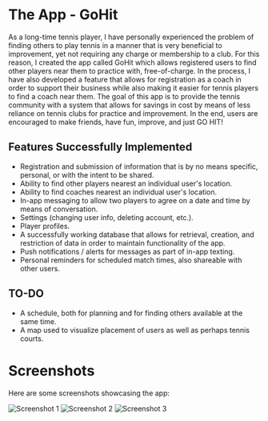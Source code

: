 # The App - GoHit
As a long-time tennis player, I have personally experienced the problem of finding others to play tennis in a manner that is very beneficial to improvement, yet not requiring any charge or membership to a club. For this reason, I created the app called GoHit which allows registered users to find other players near them to practice with, free-of-charge. In the process, I have also developed a feature that allows for registration as a coach in order to support their business while also making it easier for tennis players to find a coach near them. The goal of this app is to provide the tennis community with a system that allows for savings in cost by means of less reliance on tennis clubs for practice and improvement. In the end, users are encouraged to make friends, have fun, improve, and just GO HIT!

## Features Successfully Implemented
- Registration and submission of information that is by no means specific, personal, or with the intent to be shared.
- Ability to find other players nearest an individual user's location.
- Ability to find coaches nearest an individual user's location.
- In-app messaging to allow two players to agree on a date and time by means of conversation.
- Settings (changing user info, deleting account, etc.).
- Player profiles.
- A successfully working database that allows for retrieval, creation, and restriction of data in order to maintain functionality of the app.
- Push notifications / alerts for messages as part of in-app texting.
- Personal reminders for scheduled match times, also shareable with other users.

## TO-DO
- A schedule, both for planning and for finding others available at the same time.
- A map used to visualize placement of users as well as perhaps tennis courts.

# Screenshots
Here are some screenshots showcasing the app:

![Screenshot 1](screenshots/screenshot1.png)
![Screenshot 2](screenshots/screenshot2.png)
![Screenshot 3](screenshots/screenshot3.png)
